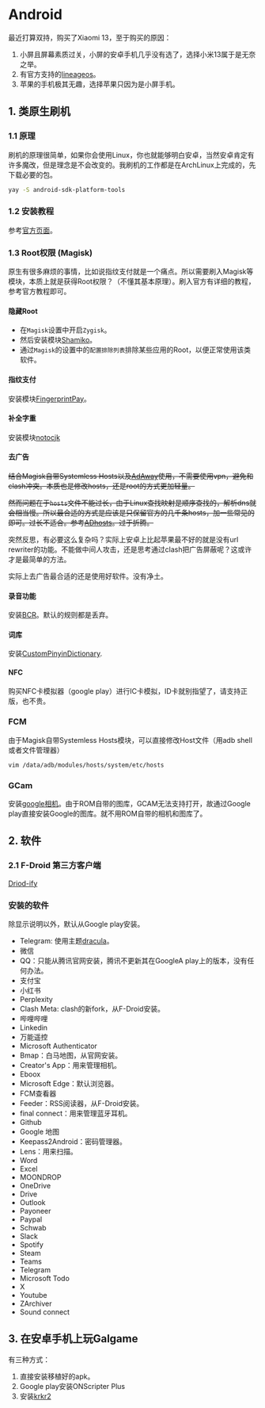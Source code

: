 # Android

最近打算双持，购买了Xiaomi 13，至于购买的原因：

1. 小屏且屏幕素质过关，小屏的安卓手机几乎没有选了，选择小米13属于是无奈之举。
2. 有官方支持的[lineageos](https://wiki.lineageos.org/devices/fuxi/)。
3. 苹果的手机极其无趣，选择苹果只因为是小屏手机。

## 1. 类原生刷机

### 1.1 原理

刷机的原理很简单，如果你会使用Linux，你也就能够明白安卓，当然安卓肯定有许多魔改，但是理念是不会改变的。我刷机的工作都是在ArchLinux上完成的，先下载必要的包。

```sh
yay -S android-sdk-platform-tools
```

### 1.2 安装教程

参考[官方页面](https://wiki.lineageos.org/devices/fuxi/)。

### 1.3 Root权限 (Magisk)

原生有很多麻烦的事情，比如说指纹支付就是一个痛点。所以需要刷入Magisk等模块，本质上就是获得Root权限？（不懂其基本原理）。刷入官方有详细的教程，参考官方教程即可。

#### 隐藏Root

+ 在`Magisk`设置中开启`Zygisk`。
+ 然后安装模块[Shamiko](https://github.com/LSPosed/LSPosed.github.io/releases)。
+ 通过`Magisk`的设置中的`配置排除列表`排除某些应用的Root，以便正常使用该类软件。

#### 指纹支付

安装模块[FingerprintPay](https://github.com/eritpchy/FingerprintPay)。

#### 补全字重

安装模块[notocjk](https://github.com/simonsmh/notocjk)

#### 去广告

~~结合Magisk自带Systemless Hosts以及[AdAway](https://github.com/AdAway/AdAway)使用，不需要使用vpn，避免和clash冲突。本质也是修改hosts，还是root的方式更加轻量。~~

~~然而问题在于`hosts`文件不能过长，由于Linux查找映射是顺序查找的，解析dns就会相当慢。所以最合适的方式是应该是只保留官方的几千条hosts，加一些常见的即可。过长不适合。参考[ADhosts](https://github.com/otobtc/ADhosts)。过于折腾。~~

突然反思，有必要这么复杂吗？实际上安卓上比起苹果最不好的就是没有url rewriter的功能。不能做中间人攻击，还是思考通过clash把广告屏蔽呢？这或许才是最简单的方法。

实际上去广告最合适的还是使用好软件。没有净土。

#### 录音功能

安装[BCR](https://github.com/chenxiaolong/BCR)。默认的规则都是丢弃。

#### 词库

安装[CustomPinyinDictionary](https://github.com/wuhgit/CustomPinyinDictionary).

#### NFC

购买NFC卡模拟器（google play）进行IC卡模拟，ID卡就别指望了，请支持正版，也不贵。

### FCM

由于Magisk自带Systemless Hosts模块，可以直接修改Host文件（用adb shell或者文件管理器）

```sh
vim /data/adb/modules/hosts/system/etc/hosts
```

### GCam

安装[google相机](https://xdaforums.com/t/gcam-configurations-for-xiaomi-13-fuxi.4657342/)。由于ROM自带的图库，GCAM无法支持打开，故通过Google play直接安装Google的图库。就不用ROM自带的相机和图库了。

## 2. 软件

### 2.1 F-Droid 第三方客户端

[Driod-ify](https://github.com/Iamlooker/Droid-ify)

### 安装的软件

除显示说明以外，默认从Google play安装。

+ Telegram: 使用主题[dracula](https://github.com/dracula/telegram-android)。
+ 微信
+ QQ：只能从腾讯官网安装，腾讯不更新其在GoogleA play上的版本，没有任何办法。
+ 支付宝
+ 小红书
+ Perplexity
+ Clash Meta: clash的新fork，从F-Droid安装。
+ 哔哩哔哩
+ Linkedin
+ 万能遥控
+ Microsoft Authenticator
+ Bmap：白马地图，从官网安装。
+ Creator's App：用来管理相机。
+ Eboox
+ Microsoft Edge：默认浏览器。
+ FCM查看器
+ Feeder：RSS阅读器，从F-Droid安装。
+ final connect：用来管理蓝牙耳机。
+ Github
+ Google 地图
+ Keepass2Android：密码管理器。
+ Lens：用来扫描。
+ Word
+ Excel
+ MOONDROP
+ OneDrive
+ Drive
+ Outlook
+ Payoneer
+ Paypal
+ Schwab
+ Slack
+ Spotify
+ Steam
+ Teams
+ Telegram
+ Microsoft Todo
+ X
+ Youtube
+ ZArchiver
+ Sound connect

## 3. 在安卓手机上玩Galgame

有三种方式：

1. 直接安装移植好的apk。
2. Google play安装ONScripter Plus
3. 安装[krkr2](https://github.com/2468785842/krkr2)
